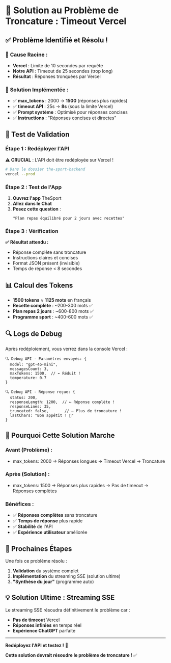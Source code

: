 # 🚨 Solution au Problème de Troncature : Timeout Vercel

## ✅ **Problème Identifié et Résolu !**

### 🚨 **Cause Racine :**
- **Vercel** : Limite de 10 secondes par requête
- **Notre API** : Timeout de 25 secondes (trop long)
- **Résultat** : Réponses tronquées par Vercel

### 🔧 **Solution Implémentée :**
- ✅ **max_tokens** : 2000 → **1500** (réponses plus rapides)
- ✅ **timeout API** : 25s → **8s** (sous la limite Vercel)
- ✅ **Prompt système** : Optimisé pour réponses concises
- ✅ **Instructions** : "Réponses concises et directes"

## 🧪 **Test de Validation**

### **Étape 1 : Redéployer l'API**
⚠️ **CRUCIAL** : L'API doit être redéployée sur Vercel !

```bash
# Dans le dossier the-sport-backend
vercel --prod
```

### **Étape 2 : Test de l'App**
1. **Ouvrez l'app** TheSport
2. **Allez dans le Chat**
3. **Posez cette question** :
   ```
   "Plan repas équilibré pour 2 jours avec recettes"
   ```

### **Étape 3 : Vérification**
**✅ Résultat attendu :**
- Réponse complète sans troncature
- Instructions claires et concises
- Format JSON présent (invisible)
- Temps de réponse < 8 secondes

## 📊 **Calcul des Tokens**

- **1500 tokens** ≈ **1125 mots** en français
- **Recette complète** : ~200-300 mots ✅
- **Plan repas 2 jours** : ~600-800 mots ✅
- **Programme sport** : ~400-600 mots ✅

## 🔍 **Logs de Debug**

Après redéploiement, vous verrez dans la console Vercel :

```
🔍 Debug API - Paramètres envoyés: {
  model: "gpt-4o-mini",
  messagesCount: 3,
  maxTokens: 1500,  // ← Réduit !
  temperature: 0.7
}

🔍 Debug API - Réponse reçue: {
  status: 200,
  responseLength: 1200,  // ← Réponse complète !
  responseLines: 35,
  truncated: false,       // ← Plus de troncature !
  lastChars: "Bon appétit ! 🥗"
}
```

## 🎯 **Pourquoi Cette Solution Marche**

### **Avant (Problème) :**
- max_tokens: 2000 → Réponses longues → Timeout Vercel → Troncature

### **Après (Solution) :**
- max_tokens: 1500 → Réponses plus rapides → Pas de timeout → Réponses complètes

### **Bénéfices :**
- ✅ **Réponses complètes** sans troncature
- ✅ **Temps de réponse** plus rapide
- ✅ **Stabilité** de l'API
- ✅ **Expérience utilisateur** améliorée

## 🚀 **Prochaines Étapes**

Une fois ce problème résolu :
1. **Validation** du système complet
2. **Implémentation** du streaming SSE (solution ultime)
3. **"Synthèse du jour"** (programme auto)

## 💡 **Solution Ultime : Streaming SSE**

Le streaming SSE résoudra définitivement le problème car :
- **Pas de timeout** Vercel
- **Réponses infinies** en temps réel
- **Expérience ChatGPT** parfaite

---

**Redéployez l'API et testez !** 🎉

**Cette solution devrait résoudre le problème de troncature !** ✅

